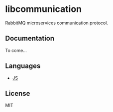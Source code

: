 # libcommunication

RabbitMQ microservices communication protocol.

## Documentation

To come...

## Languages

 * [JS](https://github.com/staymarta/libcommunication)

## License

MIT
